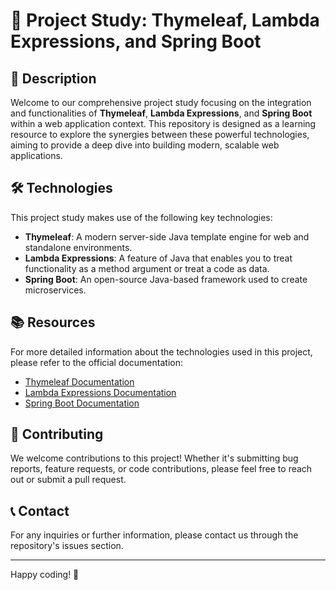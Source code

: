 # 🌱 Project Study: Thymeleaf, Lambda Expressions, and Spring Boot

## 📖 Description

Welcome to our comprehensive project study focusing on the integration and functionalities of **Thymeleaf**, **Lambda Expressions**, and **Spring Boot** within a web application context. This repository is designed as a learning resource to explore the synergies between these powerful technologies, aiming to provide a deep dive into building modern, scalable web applications.

## 🛠️ Technologies

This project study makes use of the following key technologies:

- **Thymeleaf**: A modern server-side Java template engine for web and standalone environments.
- **Lambda Expressions**: A feature of Java that enables you to treat functionality as a method argument or treat a code as data.
- **Spring Boot**: An open-source Java-based framework used to create microservices.

## 📚 Resources

For more detailed information about the technologies used in this project, please refer to the official documentation:

- [Thymeleaf Documentation](https://www.thymeleaf.org/documentation.html)
- [Lambda Expressions Documentation](https://docs.oracle.com/javase/tutorial/java/javaOO/lambdaexpressions.html)
- [Spring Boot Documentation](https://spring.io/projects/spring-boot)

## 🤝 Contributing

We welcome contributions to this project! Whether it's submitting bug reports, feature requests, or code contributions, please feel free to reach out or submit a pull request.


## 📞 Contact

For any inquiries or further information, please contact us through the repository's issues section.

---

Happy coding! 🎉

